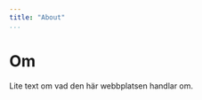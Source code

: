 ```yaml
---
title: "About"
...
```

Om
=========================

Lite text om vad den här webbplatsen handlar om.
